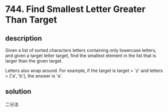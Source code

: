 # 744. Find Smallest Letter Greater Than Target

## description

Given a list of sorted characters letters containing only lowercase letters, and given a target letter target, find the smallest element in the list that is larger than the given target.

Letters also wrap around. For example, if the target is target = 'z' and letters = ['a', 'b'], the answer is 'a'.

## solution

二分法
